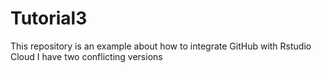 # Tutorial3
This repository
is an example about how to integrate GitHub with Rstudio Cloud
I have two conflicting versions
